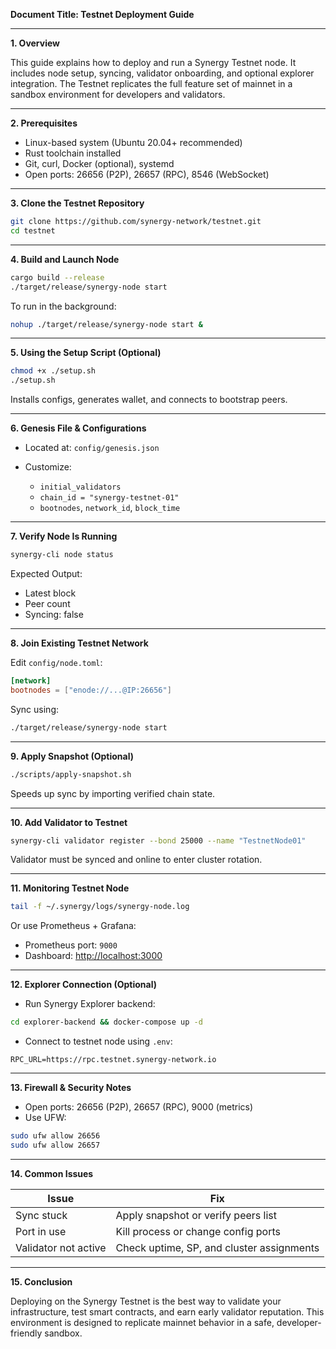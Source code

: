 **Document Title: Testnet Deployment Guide**

---

**1. Overview**

This guide explains how to deploy and run a Synergy Testnet node. It includes node setup, syncing, validator onboarding, and optional explorer integration. The Testnet replicates the full feature set of mainnet in a sandbox environment for developers and validators.

---

**2. Prerequisites**

* Linux-based system (Ubuntu 20.04+ recommended)
* Rust toolchain installed
* Git, curl, Docker (optional), systemd
* Open ports: 26656 (P2P), 26657 (RPC), 8546 (WebSocket)

---

**3. Clone the Testnet Repository**

```bash
git clone https://github.com/synergy-network/testnet.git
cd testnet
```

---

**4. Build and Launch Node**

```bash
cargo build --release
./target/release/synergy-node start
```

To run in the background:

```bash
nohup ./target/release/synergy-node start &
```

---

**5. Using the Setup Script (Optional)**

```bash
chmod +x ./setup.sh
./setup.sh
```

Installs configs, generates wallet, and connects to bootstrap peers.

---

**6. Genesis File & Configurations**

* Located at: `config/genesis.json`
* Customize:

  * `initial_validators`
  * `chain_id = "synergy-testnet-01"`
  * `bootnodes`, `network_id`, `block_time`

---

**7. Verify Node Is Running**

```bash
synergy-cli node status
```

Expected Output:

* Latest block
* Peer count
* Syncing: false

---

**8. Join Existing Testnet Network**

Edit `config/node.toml`:

```toml
[network]
bootnodes = ["enode://...@IP:26656"]
```

Sync using:

```bash
./target/release/synergy-node start
```

---

**9. Apply Snapshot (Optional)**

```bash
./scripts/apply-snapshot.sh
```

Speeds up sync by importing verified chain state.

---

**10. Add Validator to Testnet**

```bash
synergy-cli validator register --bond 25000 --name "TestnetNode01"
```

Validator must be synced and online to enter cluster rotation.

---

**11. Monitoring Testnet Node**

```bash
tail -f ~/.synergy/logs/synergy-node.log
```

Or use Prometheus + Grafana:

* Prometheus port: `9000`
* Dashboard: [http://localhost:3000](http://localhost:3000)

---

**12. Explorer Connection (Optional)**

* Run Synergy Explorer backend:

```bash
cd explorer-backend && docker-compose up -d
```

* Connect to testnet node using `.env`:

```env
RPC_URL=https://rpc.testnet.synergy-network.io
```

---

**13. Firewall & Security Notes**

* Open ports: 26656 (P2P), 26657 (RPC), 9000 (metrics)
* Use UFW:

```bash
sudo ufw allow 26656
sudo ufw allow 26657
```

---

**14. Common Issues**

| Issue                | Fix                                       |
| -------------------- | ----------------------------------------- |
| Sync stuck           | Apply snapshot or verify peers list       |
| Port in use          | Kill process or change config ports       |
| Validator not active | Check uptime, SP, and cluster assignments |

---

**15. Conclusion**

Deploying on the Synergy Testnet is the best way to validate your infrastructure, test smart contracts, and earn early validator reputation. This environment is designed to replicate mainnet behavior in a safe, developer-friendly sandbox.
